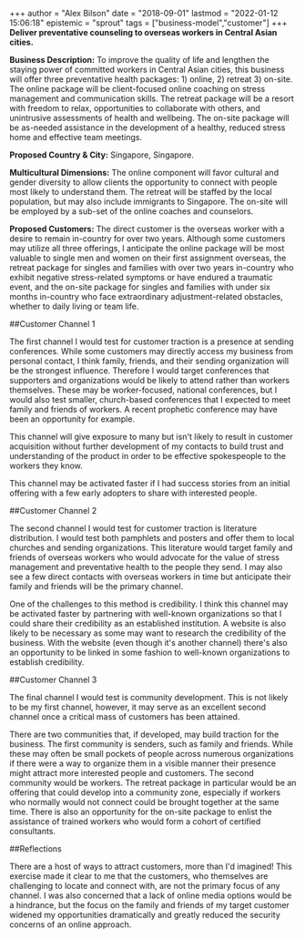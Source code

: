 +++
author = "Alex Bilson"
date = "2018-09-01"
lastmod = "2022-01-12 15:06:18"
epistemic = "sprout"
tags = ["business-model","customer"]
+++
**Deliver preventative counseling to overseas workers in Central Asian cities.**

**Business Description:** To improve the quality of life and lengthen the staying power of committed workers in Central Asian cities, this business will offer three preventative health packages: 1) online, 2) retreat 3) on-site.  The online package will be client-focused online coaching on stress management and communication skills.  The retreat package will be a resort with freedom to relax, opportunities to collaborate with others, and unintrusive assessments of health and wellbeing.  The on-site package will be as-needed assistance in the development of a healthy, reduced stress home and effective team meetings.

**Proposed Country & City:** Singapore, Singapore.

**Multicultural Dimensions:** The online component will favor cultural and gender diversity to allow clients the opportunity to connect with people most likely to understand them.  The retreat will be staffed by the local population, but may also include immigrants to Singapore.  The on-site will be employed by a sub-set of the online coaches and counselors.

**Proposed Customers:** The direct customer is the overseas worker with a desire to remain in-country for over two years.  Although some customers may utilize all three offerings, I anticipate the online package will be most valuable to single men and women on their first assignment overseas, the retreat package for singles and families with over two years in-country who exhibit negative stress-related symptoms or have endured a traumatic event, and the on-site package for singles and families with under six months in-country who face extraordinary adjustment-related obstacles, whether to daily living or team life.

##Customer Channel 1

The first channel I would test for customer traction is a presence at sending conferences.  While some customers may directly access my business from personal contact, I think family, friends, and their sending organization will be the strongest influence.  Therefore I would target conferences that supporters and organizations would be likely to attend rather than workers themselves.  These may be worker-focused, national conferences, but I would also test smaller, church-based conferences that I expected to meet family and friends of workers.  A recent prophetic conference may have been an opportunity for example.

This channel will give exposure to many but isn't likely to result in customer acquisition without further development of my contacts to build trust and understanding of the product in order to be effective spokespeople to the workers they know.

This channel may be activated faster if I had success stories from an initial offering with a few early adopters to share with interested people.

##Customer Channel 2

The second channel I would test for customer traction is literature distribution.  I would test both pamphlets and posters and offer them to local churches and sending organizations.  This literature would target family and friends of overseas workers who would advocate for the value of stress management and preventative health to the people they send.  I may also see a few direct contacts with overseas workers in time but anticipate their family and friends will be the primary channel.

One of the challenges to this method is credibility.  I think this channel may be activated faster by partnering with well-known organizations so that I could share their credibility as an established institution.  A website is also likely to be necessary as some may want to research the credibility of the business.  With the website (even though it's another channel) there's also an opportunity to be linked in some fashion to well-known organizations to establish credibility.

##Customer Channel 3

The final channel I would test is community development.  This is not likely to be my first channel, however, it may serve as an excellent second channel once a critical mass of customers has been attained.

There are two communities that, if developed, may build traction for the business.  The first community is senders, such as family and friends.  While these may often be small pockets of people across numerous organizations if there were a way to organize them in a visible manner their presence might attract more interested people and customers.  The second community would be workers.  The retreat package in particular would be an offering that could develop into a community zone, especially if workers who normally would not connect could be brought together at the same time.  There is also an opportunity for the on-site package to enlist the assistance of trained workers who would form a cohort of certified consultants.

##Reflections

There are a host of ways to attract customers, more than I'd imagined!  This exercise made it clear to me that the customers, who themselves are challenging to locate and connect with, are not the primary focus of any channel.  I was also concerned that a lack of online media options would be a hindrance, but the focus on the family and friends of my target customer widened my opportunities dramatically and greatly reduced the security concerns of an online approach.
